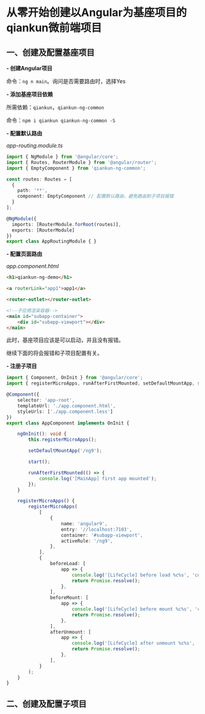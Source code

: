 # 从零开始创建以Angular为基座项目的qiankun微前端项目

## 一、创建及配置基座项目

**- 创建Angular项目**

命令：`ng n main`。询问是否需要路由时，选择Yes

**- 添加基座项目依赖**

所需依赖：`qiankun`，`qiankun-ng-common`

命令：`npm i qiankun qiankun-ng-common -S`

**- 配置默认路由**

*app-routing.module.ts*

```typescript
import { NgModule } from '@angular/core';
import { Routes, RouterModule } from '@angular/router';
import { EmptyComponent } from 'qiankun-ng-common';

const routes: Routes = [
  {
    path: '**',
    component: EmptyComponent // 配置默认路由，避免路由到子项目报错
  }
];

@NgModule({
  imports: [RouterModule.forRoot(routes)],
  exports: [RouterModule]
})
export class AppRoutingModule { }
```

**- 配置页面路由**

*app.component.html*

```html
<h1>qiankun-ng-demo</h1>

<a routerLink="app1">app1</a>

<router-outlet></router-outlet>

<!--子应用渲染容器-->
<main id="subapp-container">
	<div id="subapp-viewport"></div>
</main>
```

此时，基座项目应该是可以启动，并且没有报错。

继续下面的将会报错和子项目配置有关。

**- 注册子项目**

```typescript
import { Component, OnInit } from '@angular/core';
import { registerMicroApps, runAfterFirstMounted, setDefaultMountApp, start, initGlobalState } from 'qiankun';

@Component({
	selector: 'app-root',
	templateUrl: './app.component.html',
	styleUrls: ['./app.component.less']
})
export class AppComponent implements OnInit {

	ngOnInit(): void {
		this.registerMicroApps();

		setDefaultMountApp('/ng9');

		start();

		runAfterFirstMounted(() => {
			console.log('[MainApp] first app mounted');
		});
	}

	registerMicroApps() {
		registerMicroApps(
			[
				{
					name: 'angular9',
					entry: '//localhost:7103',
					container: '#subapp-viewport',
					activeRule: '/ng9',
				},
			],
			{
				beforeLoad: [
					app => {
						console.log('[LifeCycle] before load %c%s', 'color: green;', app.name);
						return Promise.resolve();
					},
				],
				beforeMount: [
					app => {
						console.log('[LifeCycle] before mount %c%s', 'color: green;', app.name);
						return Promise.resolve();
					},
				],
				afterUnmount: [
					app => {
						console.log('[LifeCycle] after unmount %c%s', 'color: green;', app.name);
						return Promise.resolve();
					},
				],
			}
		);
	}
}

```



## 二、创建及配置子项目